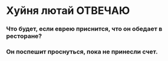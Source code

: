 # Хуйня лютай ОТВЕЧАЮ

### Что будет, если еврею приснится, что он обедает в ресторане?
### Он поспешит проснуться, пока не принесли счет.
